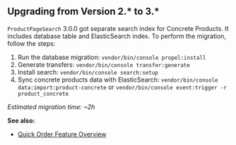 ## Upgrading from Version 2.* to 3.*
`ProductPageSearch` 3.0.0 got separate search index for Concrete Products. It includes database table and ElasticSearch index.
To perform the migration, follow the steps:

1. Run the database migration:
`vendor/bin/console propel:install`
2. Generate transfers:
`vendor/bin/console transfer:generate`
3. Install search:
`vendor/bin/console search:setup`
4. Sync concrete products data with ElasticSearch:
`vendor/bin/console data:import:product-concrete`
or
`vendor/bin/console event:trigger -r product_concrete`

_Estimated migration time: ~2h_

**See also:**
* [Quick Order Feature Overview](https://documentation.spryker.com/v2/docs/quick-order-201903)

<!-- Last review date: Mar 13, 2019 by Stanislav Matveyev, Oksana Karasyova -->